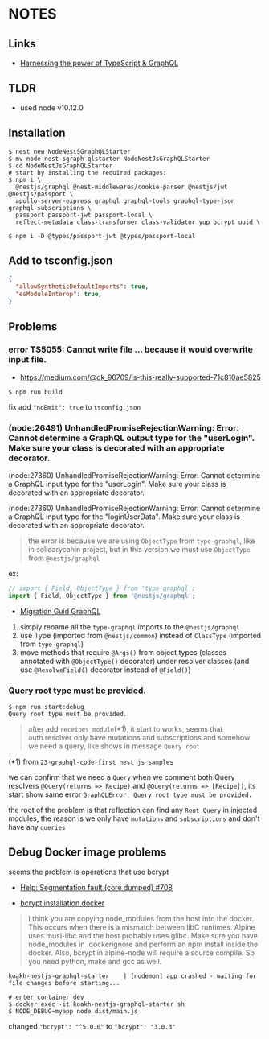 # NOTES

## Links

- [Harnessing the power of TypeScript & GraphQL](https://docs.nestjs.com/graphql/quick-start)

## TLDR

- used node v10.12.0

## Installation

```shell
$ nest new NodeNestSGraphQLStarter
$ mv node-nest-sgraph-qlstarter NodeNestJsGraphQLStarter
$ cd NodeNestJsGraphQLStarter
# start by installing the required packages:
$ npm i \
  @nestjs/graphql @nest-middlewares/cookie-parser @nestjs/jwt @nestjs/passport \
  apollo-server-express graphql graphql-tools graphql-type-json graphql-subscriptions \
  passport passport-jwt passport-local \
  reflect-metadata class-transformer class-validator yup bcrypt uuid \

$ npm i -D @types/passport-jwt @types/passport-local
```

## Add to tsconfig.json

```json
{
  "allowSyntheticDefaultImports": true,
  "esModuleInterop": true,    
}
```

## Problems

### error TS5055: Cannot write file ... because it would overwrite input file.

- https://medium.com/@dk_90709/is-this-really-supported-71c810ae5825

```shell
$ npm run build
```

fix add `"noEmit": true` to `tsconfig.json`

### (node:26491) UnhandledPromiseRejectionWarning: Error: Cannot determine a GraphQL output type for the "userLogin". Make sure your class is decorated with an appropriate decorator.

(node:27360) UnhandledPromiseRejectionWarning: Error: Cannot determine a GraphQL input type for the "userLogin". Make sure your class is decorated with an appropriate decorator.

(node:27360) UnhandledPromiseRejectionWarning: Error: Cannot determine a GraphQL input type for the "loginUserData". Make sure your class is decorated with an appropriate decorator.

> the error is because we are using `ObjectType` from `type-graphql`, like in solidarycahin project, but in this version we must use `ObjectType` from `@nestjs/graphql`

ex: 

```typescript
// import { Field, ObjectType } from 'type-graphql';
import { Field, ObjectType } from '@nestjs/graphql';
```

- [Migration Guid GraphQL](https://docs.nestjs.com/migration-guide#graphql)

1. simply rename all the `type-graphql` imports to the `@nestjs/graphql` 
2. use Type (imported from `@nestjs/common`) instead of `ClassType` (imported from `type-graphql`)
3. move methods that require `@Args()` from object types (classes annotated with `@ObjectType()` decorator) under resolver classes (and use `@ResolveField()` decorator instead of `@Field()`)

### Query root type must be provided.

```shell
$ npm run start:debug
Query root type must be provided.
```

> after add `receipes module`(*1), it start to works, seems that auth.resolver only have mutations and subscriptions and somehow we need a query, like shows in message `Query root`

(*1) from `23-graphql-code-first nest js samples`

we can confirm that we need a `Query` when we comment both Query resolvers `@Query(returns => Recipe)` and `@Query(returns => [Recipe])`, its start show same error `GraphQLError: Query root type must be provided.`

the root of the problem is that reflection can find any `Root Query` in injected modules, the reason is we only have `mutations` and `subscriptions` and don't have any `queries`

## Debug Docker image problems

seems the problem is operations that use bcrypt

- [Help: Segmentation fault (core dumped) #708](https://github.com/kelektiv/node.bcrypt.js/issues/708)

- [bcrypt installation docker](https://github.com/kelektiv/node.bcrypt.js/wiki/Installation-Instructions#docker)

> I think you are copying node_modules from the host into the docker. This occurs when there is a mismatch between libC runtimes. Alpine uses musl-libc and the host probably uses glibc.
Make sure you have node_modules in .dockerignore and perform an npm install inside the docker. Also, bcrypt in alpine-node will require a source compile. So you need python, make and gcc as well.

```shell
koakh-nestjs-graphql-starter    | [nodemon] app crashed - waiting for file changes before starting...
```

```shell
# enter container dev
$ docker exec -it koakh-nestjs-graphql-starter sh
$ NODE_DEBUG=myapp node dist/main.js
```

changed `"bcrypt": "^5.0.0"` to `"bcrypt": "3.0.3"`
